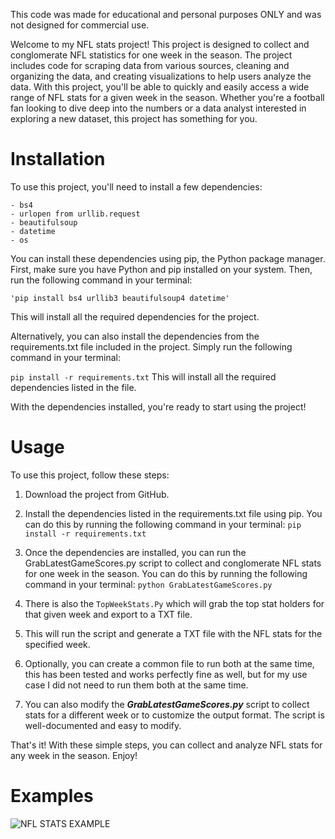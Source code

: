 
This code was made for educational and personal purposes ONLY and was not designed for commercial use.

Welcome to my NFL stats project! This project is designed to collect and conglomerate NFL statistics for one week in the season. The project includes code for scraping data from various sources, cleaning and organizing the data, and creating visualizations to help users analyze the data. With this project, you'll be able to quickly and easily access a wide range of NFL stats for a given week in the season. Whether you're a football fan looking to dive deep into the numbers or a data analyst interested in exploring a new dataset, this project has something for you.

# **Installation**
To use this project, you'll need to install a few dependencies:

```
- bs4
- urlopen from urllib.request
- beautifulsoup
- datetime
- os
```
You can install these dependencies using pip, the Python package manager. First, make sure you have Python and pip installed on your system. Then, run the following command in your terminal:


```
'pip install bs4 urllib3 beautifulsoup4 datetime'
```
This will install all the required dependencies for the project.

Alternatively, you can also install the dependencies from the requirements.txt file included in the project. Simply run the following command in your terminal:


```pip install -r requirements.txt```
This will install all the required dependencies listed in the file.

With the dependencies installed, you're ready to start using the project!


# Usage
To use this project, follow these steps:

1. Download the project from GitHub.

2. Install the dependencies listed in the requirements.txt file using pip. You can do this by running the following command in your terminal:
```pip install -r requirements.txt```
3. Once the dependencies are installed, you can run the GrabLatestGameScores.py script to collect and conglomerate NFL stats for one week in the season. You can do this by running the following command in your terminal:
```python GrabLatestGameScores.py```
4. There is also the ```TopWeekStats.Py``` which will grab the top stat holders for that given week and export to a TXT file.
5. This will run the script and generate a TXT file with the NFL stats for the specified week.
6. Optionally, you can create a common file to run both at the same time, this has been tested and works perfectly fine as well, but for my use case I did not need to run them both at the same time.

7. You can also modify the **_GrabLatestGameScores.py_** script to collect stats for a different week or to customize the output format. The script is well-documented and easy to modify.

That's it! With these simple steps, you can collect and analyze NFL stats for any week in the season. Enjoy!

# Examples
![NFL STATS EXAMPLE](/Example%20Graphics/cha%20v%20den.png)